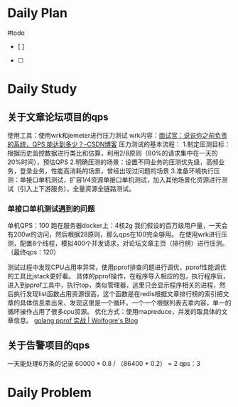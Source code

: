 # Daily Plan
#todo
- [ ] 
- [ ] 
# Daily Study
## 关于文章论坛项目的qps
使用工具：使用wrk和jemeter进行压力测试
wrk内容：[面试官：说说你之前负责的系统，QPS 能达到多少？-CSDN博客](https://blog.csdn.net/weiwosuoai/article/details/100032093)
压力测试的基本流程：
1.制定压测目标：根据历史监控数据进行类比和估算，利用2/8原则（80%的请求集中在一天的20%时间），预估QPS
2.明确压测的场景：设置不同业务的压测优先级，高频业务，登录业务，性能高消耗的场景，曾经出现过问题的场景
3.准备环境执行压测：单接口单机测试，扩容1/4资源单接口单机测试，加入其他场景化资源进行测试（引入上下游服务），全量资源全链路测试。



### 单接口单机测试遇到的问题
单机QPS：100
跑在服务器docker上：4核2g
我们假设的百万级用户量，一天会有200w的访问，然后根据28原则，那么qps在100完全够用。
在使用wrk进行压测，配置8个线程，模拟400个并发请求，对论坛文章主页（排行榜）进行压测。（最终qps：120）

测试过程中发现CPU占用率异常，使用pprof排查问题进行调优，pprof性能调优的工具比jstack更好看。
具体的pprof操作，在程序导入相应的包，执行程序后，进入到pprof工具中，执行top，类似管理器，这里只会显示程序相关的进程，然后执行发现list函数占用资源很高，这个函数是在redis根据文章排行榜的索引把文章的具体信息拿出来，发现这里是一个循环，一个一个根据列表去拿内容，单一的循环操作占用了很多cpu资源。
优化方式：使用mapreduce，并发的取具体的文章信息。
[golang pprof 实战 | Wolfogre's Blog](https://blog.wolfogre.com/posts/go-ppof-practice/)

## 关于告警项目的qps
一天能处理6万条的记录
 60000 * 0.8 / （86400 * 0.2） = 2
qps：3
# Daily Problem